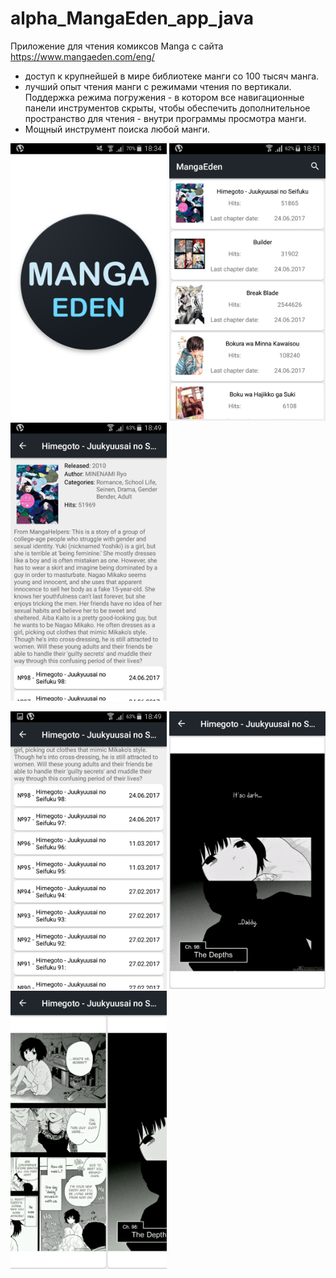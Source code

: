# alpha_MangaEden_app_java
Приложение для чтения комиксов Manga с сайта https://www.mangaeden.com/eng/
* доступ к крупнейшей в мире библиотеке манги со 100 тысяч манга.
* лучший опыт чтения манги с режимами чтения по вертикали. Поддержка режима погружения - в котором все навигационные панели инструментов скрыты, чтобы обеспечить дополнительное пространство для чтения - внутри программы просмотра манги.
* Мощный инструмент поиска любой манги.

<img src="https://github.com/alexander-laputko/alpha_MangaEden_app_java/blob/master/%D0%98%D0%BD%D1%82%D0%B5%D1%80%D1%84%D0%B5%D0%B9%D1%81%20%D0%BF%D1%80%D0%B8%D0%BB%D0%BE%D0%B6%D0%B5%D0%BD%D0%B8%D1%8F/%D0%97%D0%B0%D0%B3%D1%80%D1%83%D0%B7%D0%BE%D1%87%D0%BD%D0%BE%D0%B5_%D0%BB%D0%BE%D0%B3%D0%BE.png" width="250" > <img src="https://github.com/alexander-laputko/alpha_MangaEden_app_java/blob/master/%D0%98%D0%BD%D1%82%D0%B5%D1%80%D1%84%D0%B5%D0%B9%D1%81%20%D0%BF%D1%80%D0%B8%D0%BB%D0%BE%D0%B6%D0%B5%D0%BD%D0%B8%D1%8F/%D0%A1%D0%BF%D0%B8%D1%81%D0%BE%D0%BA_%D0%BC%D0%B0%D0%BD%D0%B3.png" width="250" >
<img src="https://github.com/alexander-laputko/alpha_MangaEden_app_java/blob/master/%D0%98%D0%BD%D1%82%D0%B5%D1%80%D1%84%D0%B5%D0%B9%D1%81%20%D0%BF%D1%80%D0%B8%D0%BB%D0%BE%D0%B6%D0%B5%D0%BD%D0%B8%D1%8F/%D0%9E%D0%BF%D0%B8%D1%81%D0%B0%D0%BD%D0%B8%D0%B5_%D0%B2%D1%8B%D0%B1%D1%80%D0%B0%D0%BD%D0%BD%D0%BE%D0%B9_%D0%BC%D0%B0%D0%BD%D0%B3%D0%B8_%D0%B8_%D0%B5%D0%B3%D0%BE_%D1%81%D0%BF%D0%B8%D1%81%D0%BE%D0%BA_%D0%B3%D0%BB%D0%B0%D0%B2.png" width="250" >


<img src="https://github.com/alexander-laputko/alpha_MangaEden_app_java/blob/master/%D0%98%D0%BD%D1%82%D0%B5%D1%80%D1%84%D0%B5%D0%B9%D1%81%20%D0%BF%D1%80%D0%B8%D0%BB%D0%BE%D0%B6%D0%B5%D0%BD%D0%B8%D1%8F/%D0%A1%D0%BF%D0%B8%D1%81%D0%BE%D0%BA_%D0%B3%D0%BB%D0%B0%D0%B2_%D0%BF%D1%80%D0%B8_%D0%BF%D1%80%D0%BE%D0%BB%D0%B8%D1%81%D1%82%D1%8B%D0%B2%D0%B0%D0%BD%D0%B8%D0%B8_%D0%B2%D0%BD%D0%B8%D0%B7.png" width="250" > <img src="https://github.com/alexander-laputko/alpha_MangaEden_app_java/blob/master/%D0%98%D0%BD%D1%82%D0%B5%D1%80%D1%84%D0%B5%D0%B9%D1%81%20%D0%BF%D1%80%D0%B8%D0%BB%D0%BE%D0%B6%D0%B5%D0%BD%D0%B8%D1%8F/%D0%98%D0%B7%D0%BE%D0%B1%D1%80%D0%B0%D0%B6%D0%B5%D0%BD%D0%B8%D0%B5_%D1%81%D1%82%D1%80%D0%B0%D0%BD%D0%B8%D1%86_%D0%B2%D1%8B%D0%B1%D1%80%D0%B0%D0%BD%D0%BD%D0%BE%D0%B9_%D0%B3%D0%BB%D0%B0%D0%B2%D1%8B_%D0%BC%D0%B0%D0%BD%D0%B3%D0%B8.png" width="250" >
<img src="https://github.com/alexander-laputko/alpha_MangaEden_app_java/blob/master/%D0%98%D0%BD%D1%82%D0%B5%D1%80%D1%84%D0%B5%D0%B9%D1%81%20%D0%BF%D1%80%D0%B8%D0%BB%D0%BE%D0%B6%D0%B5%D0%BD%D0%B8%D1%8F/%D0%9F%D1%80%D0%BE%D0%BB%D0%B8%D1%81%D1%82%D1%8B%D0%B2%D0%B0%D0%BD%D0%B8%D0%B5_%D1%81%D1%82%D1%80%D0%B0%D0%BD%D0%B8%D1%86_%D0%B2%D0%BB%D0%B5%D0%B2%D0%BE.png" width="250" >




